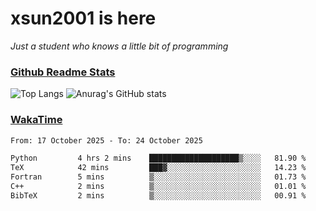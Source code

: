 # xsun2001 is here

*Just a student who knows a little bit of programming*

### [Github Readme Stats](https://github.com/anuraghazra/github-readme-stats)

![Top Langs](https://github-readme-stats.vercel.app/api/top-langs/?username=xsun2001&layout=compact&theme=radical) ![Anurag's GitHub stats](https://github-readme-stats.vercel.app/api?username=xsun2001&show_icons=true&theme=radical)

### [WakaTime](https://wakatime.com)

<!--START_SECTION:waka-->

```txt
From: 17 October 2025 - To: 24 October 2025

Python         4 hrs 2 mins    ████████████████████▒░░░░   81.90 %
TeX            42 mins         ███▓░░░░░░░░░░░░░░░░░░░░░   14.23 %
Fortran        5 mins          ▒░░░░░░░░░░░░░░░░░░░░░░░░   01.73 %
C++            2 mins          ▒░░░░░░░░░░░░░░░░░░░░░░░░   01.01 %
BibTeX         2 mins          ▒░░░░░░░░░░░░░░░░░░░░░░░░   00.91 %
```

<!--END_SECTION:waka-->
